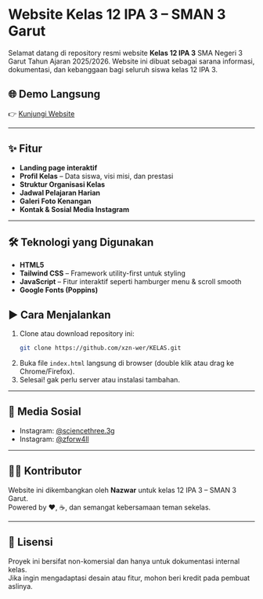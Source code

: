 # Website Kelas 12 IPA 3 – SMAN 3 Garut

Selamat datang di repository resmi website **Kelas 12 IPA 3** SMA Negeri 3 Garut Tahun Ajaran 2025/2026. Website ini dibuat sebagai sarana informasi, dokumentasi, dan kebanggaan bagi seluruh siswa kelas 12 IPA 3.

## 🌐 Demo Langsung

👉 [Kunjungi Website](https://nama-project.vercel.app)

---

## ✨ Fitur

- **Landing page interaktif**
- **Profil Kelas** – Data siswa, visi misi, dan prestasi
- **Struktur Organisasi Kelas**
- **Jadwal Pelajaran Harian**
- **Galeri Foto Kenangan**
- **Kontak & Sosial Media Instagram**

---

## 🛠️ Teknologi yang Digunakan

- **HTML5**
- **Tailwind CSS** – Framework utility-first untuk styling
- **JavaScript** – Fitur interaktif seperti hamburger menu & scroll smooth
- **Google Fonts (Poppins)**


## ▶️ Cara Menjalankan

1. Clone atau download repository ini:
    ```bash
    git clone https://github.com/xzn-wer/KELAS.git
    ```
2. Buka file `index.html` langsung di browser (double klik atau drag ke Chrome/Firefox).
3. Selesai! gak perlu server atau instalasi tambahan.

---

## 📱 Media Sosial

- Instagram: [@sciencethree.3g](https://www.instagram.com/sciencethree.3g/)
- Instagram: [@zforw4ll](https://www.instagram.com/zforw4ll/)
---

## 👨‍💻 Kontributor

Website ini dikembangkan oleh **Nazwar** untuk kelas 12 IPA 3 – SMAN 3 Garut.  
Powered by ❤️, ☕, dan semangat kebersamaan teman sekelas.

---

## 📜 Lisensi

Proyek ini bersifat non-komersial dan hanya untuk dokumentasi internal kelas.  
Jika ingin mengadaptasi desain atau fitur, mohon beri kredit pada pembuat aslinya.



